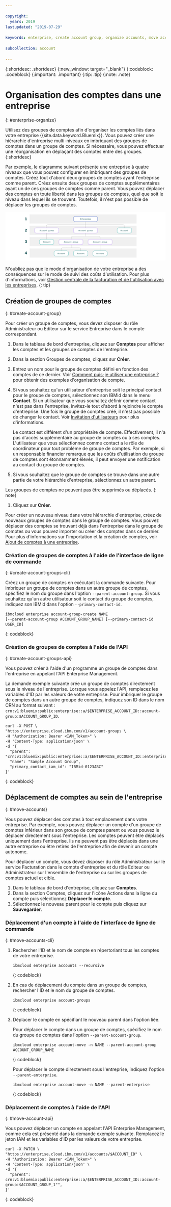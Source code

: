```yaml
---

copyright:
  years: 2019
lastupdated: "2019-07-29"

keywords: enterprise, create account group, organize accounts, move accounts

subcollection: account

---
```


{:shortdesc: .shortdesc}
{:new_window: target="_blank"}
{:codeblock: .codeblock}
{:important: .important}
{:tip: .tip}
{:note: .note}

# Organisation des comptes dans une entreprise
{: #enterprise-organize}

Utilisez des groupes de comptes afin d'organiser les comptes liés dans votre entreprise {{site.data.keyword.Bluemix}}. Vous pouvez créer une hiérarchie d'entreprise multi-niveaux en imbriquant des groupes de comptes dans un groupe de comptes. Si nécessaire, vous pouvez effectuer une réorganisation en déplaçant des comptes entre des groupes.
{:shortdesc}

Par exemple, le diagramme suivant présente une entreprise à quatre niveaux que vous pouvez configurer en imbriquant des groupes de comptes. Créez tout d'abord deux groupes de comptes ayant l'entreprise comme parent. Créez ensuite deux groupes de comptes supplémentaires ayant un de ces groupes de comptes comme parent. Vous pouvez déplacer des comptes en toute liberté dans les groupes de comptes, quel que soit le niveau dans lequel ils se trouvent. Toutefois, il n'est pas possible de déplacer les groupes de comptes.

![Diagramme présentant quatre niveaux d'entreprise. Le premier niveau est celui de l'entreprise, qui contient deux niveaux de groupes de comptes. Ensuite, le groupe de comptes contient des comptes.](images/enterprise-hierarchy.svg "Les niveaux d'entreprise sont créés en ajoutant des groupes de comptes.")

N'oubliez pas que le mode d'organisation de votre entreprise a des conséquences sur le mode de suivi des coûts d'utilisation. Pour plus d'informations, voir [Gestion centrale de la facturation et de l'utilisation avec les entreprises](/docs/billing-usage?topic=billing-usage-enterprise).
{: tip}

## Création de groupes de comptes
{: #create-account-group}

Pour créer un groupe de comptes, vous devez disposer du rôle Administrateur ou Editeur sur le service Entreprise dans le compte correspondant.

1. Dans le tableau de bord d'entreprise, cliquez sur **Comptes** pour afficher les comptes et les groupes de comptes de l'entreprise.
1. Dans la section Groupes de comptes, cliquez sur **Créer**.
1. Entrez un nom pour le groupe de comptes défini en fonction des comptes de ce dernier. Voir [Comment puis-je utiliser une entreprise ?](/docs/account?topic=account-enterprise#enterprise-use-cases) pour obtenir des exemples d'organisation de compte.
1. Si vous souhaitez qu'un utilisateur d'entreprise soit le principal contact pour le groupe de comptes, sélectionnez son IBMid dans le menu **Contact**. Si un utilisateur que vous souhaitez définir comme contact n'est pas dans l'entreprise, invitez-le tout d'abord à rejoindre le compte d'entreprise. Une fois le groupe de comptes créé, il n'est pas possible de changer le contact. Voir [Invitation d'utilisateurs](/docs/iam?topic=iam-iamuserinv) pour plus d'informations.

   Le contact est différent d'un propriétaire de compte. Effectivement, il n'a pas d'accès supplémentaire au groupe de comptes ou à ses comptes. L'utilisateur que vous sélectionnez comme contact a le rôle de coordinateur pour tout problème de groupe de comptes. Par exemple, si un responsable financier remarque que les coûts d'utilisation du groupe de comptes sont étonnamment élevés, il peut envoyer une notification au contact du groupe de comptes.


1. Si vous souhaitez que le groupe de comptes se trouve dans une autre partie de votre hiérarchie d'entreprise, sélectionnez un autre parent.

  Les groupes de comptes ne peuvent pas être supprimés ou déplacés.
  {: note}
1. Cliquez sur **Créer**.

Pour créer un nouveau niveau dans votre hiérarchie d'entreprise, créez de nouveaux groupes de comptes dans le groupe de comptes. Vous pouvez déplacer des comptes se trouvant déjà dans l'entreprise dans le groupe de comptes ou vous pouvez importer ou créer des comptes dans ce dernier. Pour plus d'informations sur l'importation et la création de comptes, voir [Ajout de comptes à une entreprise](/docs/account?topic=account-enterprise-add).

### Création de groupes de comptes à l'aide de l'interface de ligne de commande
{: #create-account-groups-cli}

Créez un groupe de comptes en exécutant la commande suivante. Pour imbriquer un groupe de comptes dans un autre groupe de comptes, spécifiez le nom du groupe dans l'option `--parent-account-group`. Si vous souhaitez qu'un autre utilisateur soit le contact du groupe de comptes, indiquez son IBMid dans l'option `--primary-contact-id`.

```
ibmcloud enterprise account-group-create NAME
[--parent-account-group ACCOUNT_GROUP_NAME] [--primary-contact-id USER_ID]
```
{: codeblock}

### Création de groupes de comptes à l'aide de l'API
{: #create-account-groups-api}

Vous pouvez créer à l'aide d'un programme un groupe de comptes dans l'entreprise en appelant l'API Enterprise Management.

La demande exemple suivante crée un groupe de comptes directement sous le niveau de l'entreprise. Lorsque vous appelez l'API, remplacez les variables d'ID par les valeurs de votre entreprise. Pour imbriquer le groupe de comptes dans un autre groupe de comptes, indiquez son ID dans le nom CRN au format suivant : `crn:v1:bluemix:public:enterprise::a/$ENTERPRISE_ACCOUNT_ID::account-group:$ACCOUNT_GROUP_ID`.

```
curl -X POST \
"https://enterprise.cloud.ibm.com/v1/account-groups \
-H "Authorization: Bearer <IAM_Token>" \
-H 'Content-Type: application/json' \
-d '{
  "parent": "crn:v1:bluemix:public:enterprise::a/$ENTERPRISE_ACCOUNT_ID::enterprise:$ENTERPRISE_ID",
  "name": "Sample Account Group",
  "primary_contact_iam_id": "IBMid-0123ABC"
}'
```
{: codeblock}

<!-- For detailed information about the API, see [Enterprise Management API](https://{DomainName}/apidocs/enterprise-apis/enterprise#create-an-account-group){: external}.-->

## Déplacement de comptes au sein de l'entreprise
{: #move-accounts}

Vous pouvez déplacer des comptes à tout emplacement dans votre entreprise. Par exemple, vous pouvez déplacer un compte d'un groupe de comptes inférieur dans son groupe de comptes parent ou vous pouvez le déplacer directement sous l'entreprise. Les comptes peuvent être déplacés uniquement dans l'entreprise. Ils ne peuvent pas être déplacés dans une autre entreprise ou être retirés de l'entreprise afin de devenir un compte autonome.

Pour déplacer un compte, vous devez disposer du rôle Administrateur sur le service Facturation dans le compte d'entreprise et du rôle Editeur ou Administrateur sur l'ensemble de l'entreprise ou sur les groupes de comptes actuel et cible.

1. Dans le tableau de bord d'entreprise, cliquez sur **Comptes**.
1. Dans la section Comptes, cliquez sur l'icône Actions dans la ligne du compte puis sélectionnez **Déplacer le compte**.
1. Sélectionnez le nouveau parent pour le compte puis cliquez sur **Sauvegarder**.

### Déplacement d'un compte à l'aide de l'interface de ligne de commande
{: #move-accounts-cli}

1. Rechercher l'ID et le nom de compte en répertoriant tous les comptes de votre entreprise.

   ```
   ibmcloud enterprise accounts --recursive
   ```
   {: codeblock}
1. En cas de déplacement du compte dans un groupe de comptes, rechercher l'ID et le nom du groupe de comptes.

   ```
   ibmcloud enterprise account-groups
   ```
   {: codeblock}
1. Déplacer le compte en spécifiant le nouveau parent dans l'option liée.

   Pour déplacer le compte dans un groupe de comptes, spécifiez le nom du groupe de comptes dans l'option `--parent-account-group`.

   ```
   ibmcloud enterprise account-move -n NAME --parent-account-group ACCOUNT_GROUP_NAME
   ```
   {: codeblock}

   Pour déplacer le compte directement sous l'entreprise, indiquez l'option `--parent-enterprise`.

   ```
   ibmcloud enterprise account-move -n NAME --parent-enterprise
   ```
   {: codeblock}

### Déplacement de comptes à l'aide de l'API
{: #move-account-api}

Vous pouvez déplacer un compte en appelant l'API Enterprise Management, comme cela est présenté dans la demande exemple suivante. Remplacez le jeton IAM et les variables d'ID par les valeurs de votre entreprise.

```
curl -X PATCH \
"https://enterprise.cloud.ibm.com/v1/accounts/$ACCOUNT_ID" \
-H "Authorization: Bearer <IAM_Token>" \
-H 'Content-Type: application/json' \
-d '{
  "parent": crn:v1:bluemix:public:enterprise::a/$ENTERPRISE_ACCOUNT_ID::account-group:$ACCOUNT_GROUP_1"",
}'
```
{: codeblock}

<!-- For detailed information about the API, see [Enterprise Management API](https://{DomainName}/apidocs/enterprise-apis/enterprise#move-an-account-with-the-enterprise){: external}. -->

